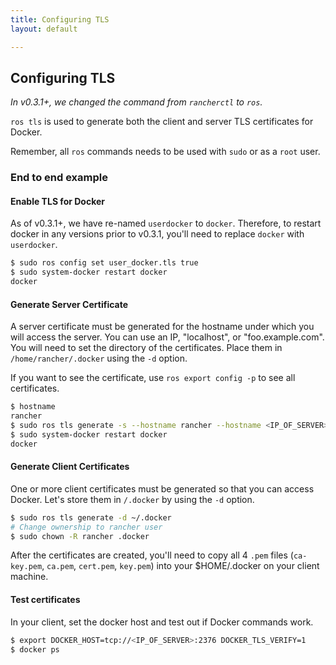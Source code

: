 ```yaml
---
title: Configuring TLS
layout: default

---
```


## Configuring TLS

_In v0.3.1+, we changed the command from `rancherctl` to `ros`._

`ros tls` is used to generate both the client and server TLS certificates for Docker.

Remember, all `ros` commands needs to be used with `sudo` or as a `root` user.

### End to end example

#### Enable TLS for Docker

As of v0.3.1+, we have re-named `userdocker` to `docker`. Therefore, to restart docker in any versions prior to v0.3.1, you'll need to replace `docker` with `userdocker`.

```bash
$ sudo ros config set user_docker.tls true
$ sudo system-docker restart docker
docker
```

#### Generate Server Certificate

A server certificate must be generated for the hostname under which you will access the server.  You can use an IP, "localhost", or "foo.example.com". You will need to set the directory of the certificates. Place them in `/home/rancher/.docker` using the `-d` option.

If you want to see the certificate, use `ros export config -p` to see all certificates.

```bash
$ hostname
rancher
$ sudo ros tls generate -s --hostname rancher --hostname <IP_OF_SERVER> -d /home/rancher/.docker
$ sudo system-docker restart docker
docker
```

#### Generate Client Certificates

One or more client certificates must be generated so that you can access Docker. Let's store them in `/.docker` by using the `-d` option.

```bash
$ sudo ros tls generate -d ~/.docker
# Change ownership to rancher user
$ sudo chown -R rancher .docker
```

After the certificates are created, you'll need to copy all 4 `.pem` files (`ca-key.pem`, `ca.pem`, `cert.pem`, `key.pem`) into your $HOME/.docker on your client machine. 

#### Test certificates

In your client, set the docker host and test out if Docker commands work. 

```bash
$ export DOCKER_HOST=tcp://<IP_OF_SERVER>:2376 DOCKER_TLS_VERIFY=1
$ docker ps
```
